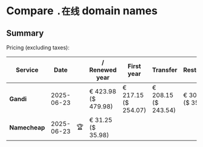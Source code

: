 # Compare `.在线` domain names

## Summary

Pricing (excluding taxes):

| Service | Date |  | / Renewed year | First year | Transfer | Restoration |
|--|--|--|--|--|--|--|
| **Gandi** | 2025-06-23 |  | € 423.98<br>($ 479.98) | € 217.15<br>($ 254.07) | € 208.15<br>($ 243.54) | € 303.15<br>($ 354.69) |
| **Namecheap** | 2025-06-23 | 🏆 | € 31.25<br>($ 35.98) |  |  |  |
